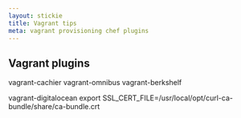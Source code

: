 ```yaml
---
layout: stickie
title: Vagrant tips
meta: vagrant provisioning chef plugins
---
```


## Vagrant plugins
vagrant-cachier
vagrant-omnibus
vagrant-berkshelf

vagrant-digitalocean
export SSL_CERT_FILE=/usr/local/opt/curl-ca-bundle/share/ca-bundle.crt
